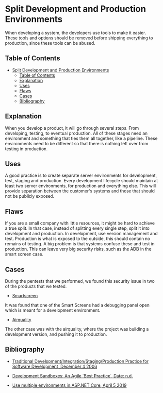 # Split Development and Production Environments

When developing a system, the developers use tools to make it easier. These tools and options should be removed before shipping everything to production, since these tools can be abused.

## Table of Contents

- [Split Development and Production Environments](#split-development-and-production-environments)
  - [Table of Contents](#table-of-contents)
  - [Explanation](#explanation)
  - [Uses](#uses)
  - [Flaws](#flaws)
  - [Cases](#cases)
  - [Bibliography](#bibliography)

## Explanation

When you develop a product, it will go through several steps. From developing, testing, to eventual production. All of these stages need an environment and something that ties them all together, like a pipeline. These environments need to be different so that there is nothing left over from testing in production.

## Uses

A good practice is to create separate server environments for development, test, staging and production. Every development lifecycle should maintain at least two server environments, for production and everything else. This will provide separation between the customer's systems and those that should not be publicly exposed.

## Flaws

If you are a small company with little resources, it might be hard to achieve a true split. In that case, instead of splitting every single step, split it into development and production. In development, use version management and test. Production is what is exposed to the outside, this should contain no remains of testing. A big problem is that systems confuse these and test in production. This can leave very big security risks, such as the ADB in the smart screen case.

## Cases

During the pentests that we performed, we found this security issue in two of the products that we tested.

- [Smartscreen](cases/smartscreen#Vulnerabilities)
  
It was found that one of the Smart Screens had a debugging panel open which is meant for a development environment.

- [Airquality](cases/airquality#Vulnerabilities)

The other case was with the airquality, where the project was building a development version, and pushing it to production.

## Bibliography


 - [Traditional Development/Integration/Staging/Production Practice for Software Development, December 4 2006](https://dltj.org/article/software-development-practice/)

- [Development Sandboxes: An Agile 'Best Practice', Date: n.d.](https://www.enisa.europa.eu/publications/baseline-security-recommendations-for-iot)

 - [Use multiple environments in ASP.NET Core, April 5 2019](https://www.enisa.europa.eu/publications/baseline-security-recommendations-for-iot)


